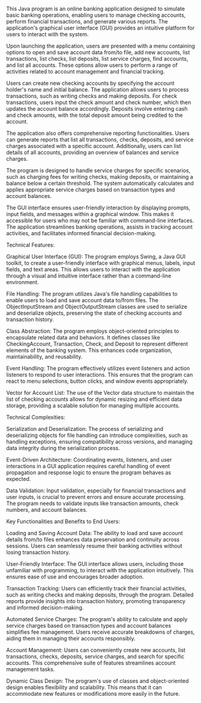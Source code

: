This Java program is an online banking application designed to simulate basic banking operations, enabling users to manage checking accounts, perform financial transactions, and generate various reports. The application's graphical user interface (GUI) provides an intuitive platform for users to interact with the system.

Upon launching the application, users are presented with a menu containing options to open and save account data from/to file, add new accounts, list transactions, list checks, list deposits, list service charges, find accounts, and list all accounts. These options allow users to perform a range of activities related to account management and financial tracking.

Users can create new checking accounts by specifying the account holder's name and initial balance. The application allows users to process transactions, such as writing checks and making deposits. For check transactions, users input the check amount and check number, which then updates the account balance accordingly. Deposits involve entering cash and check amounts, with the total deposit amount being credited to the account.

The application also offers comprehensive reporting functionalities. Users can generate reports that list all transactions, checks, deposits, and service charges associated with a specific account. Additionally, users can list details of all accounts, providing an overview of balances and service charges.

The program is designed to handle service charges for specific scenarios, such as charging fees for writing checks, making deposits, or maintaining a balance below a certain threshold. The system automatically calculates and applies appropriate service charges based on transaction types and account balances.

The GUI interface ensures user-friendly interaction by displaying prompts, input fields, and messages within a graphical window. This makes it accessible for users who may not be familiar with command-line interfaces. The application streamlines banking operations, assists in tracking account activities, and facilitates informed financial decision-making.

Technical Features:

Graphical User Interface (GUI): The program employs Swing, a Java GUI toolkit, to create a user-friendly interface with graphical menus, labels, input fields, and text areas. This allows users to interact with the application through a visual and intuitive interface rather than a command-line environment.

File Handling: The program utilizes Java's file handling capabilities to enable users to load and save account data to/from files. The ObjectInputStream and ObjectOutputStream classes are used to serialize and deserialize objects, preserving the state of checking accounts and transaction history.

Class Abstraction: The program employs object-oriented principles to encapsulate related data and behaviors. It defines classes like CheckingAccount, Transaction, Check, and Deposit to represent different elements of the banking system. This enhances code organization, maintainability, and reusability.

Event Handling: The program effectively utilizes event listeners and action listeners to respond to user interactions. This ensures that the program can react to menu selections, button clicks, and window events appropriately.

Vector for Account List: The use of the Vector data structure to maintain the list of checking accounts allows for dynamic resizing and efficient data storage, providing a scalable solution for managing multiple accounts.

Technical Complexities:

Serialization and Deserialization: The process of serializing and deserializing objects for file handling can introduce complexities, such as handling exceptions, ensuring compatibility across versions, and managing data integrity during the serialization process.

Event-Driven Architecture: Coordinating events, listeners, and user interactions in a GUI application requires careful handling of event propagation and response logic to ensure the program behaves as expected.

Data Validation: Input validation, especially for financial transactions and user inputs, is crucial to prevent errors and ensure accurate processing. The program needs to validate inputs like transaction amounts, check numbers, and account balances.

Key Functionalities and Benefits to End Users:

Loading and Saving Account Data: The ability to load and save account details from/to files enhances data preservation and continuity across sessions. Users can seamlessly resume their banking activities without losing transaction history.

User-Friendly Interface: The GUI interface allows users, including those unfamiliar with programming, to interact with the application intuitively. This ensures ease of use and encourages broader adoption.

Transaction Tracking: Users can efficiently track their financial activities, such as writing checks and making deposits, through the program. Detailed reports provide insights into transaction history, promoting transparency and informed decision-making.

Automated Service Charges: The program's ability to calculate and apply service charges based on transaction types and account balances simplifies fee management. Users receive accurate breakdowns of charges, aiding them in managing their accounts responsibly.

Account Management: Users can conveniently create new accounts, list transactions, checks, deposits, service charges, and search for specific accounts. This comprehensive suite of features streamlines account management tasks.

Dynamic Class Design: The program's use of classes and object-oriented design enables flexibility and scalability. This means that it can accommodate new features or modifications more easily in the future.

